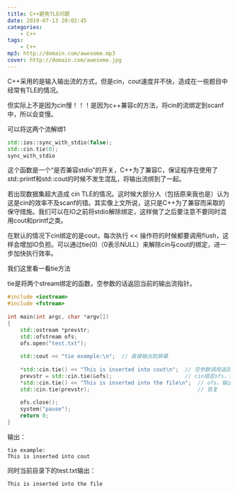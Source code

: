 ```yaml
---
title: C++避免TLE问题
date: 2019-07-13 20:02:45
categories:
    - C++
tags: 
    - C++
mp3: http://domain.com/awesome.mp3
cover: http://domain.com/awesome.jpg
---
```


C++采用的是输入输出流的方式，但是cin，cout速度并不快，造成在一些题目中经常有TLE的情况。

但实际上不是因为cin慢！！！是因为c++兼容c的方法，将cin的流绑定到scanf中，所以会变慢。

可以将这两个流解绑1
```c++
std::ios::sync_with_stdio(false);
std::cin.tie(0);
sync_with_stdio
```
这个函数是一个“是否兼容stdio”的开关，C++为了兼容C，保证程序在使用了std::printf和std::cout的时候不发生混乱，将输出流绑到了一起。

若出现数据集超大造成 cin TLE的情况。这时候大部分人（包括原来我也是）认为这是cin的效率不及scanf的错。其实像上文所说，这只是C++为了兼容而采取的保守措施。我们可以在IO之前将stdio解除绑定，这样做了之后要注意不要同时混用cout和printf之类。

在默认的情况下cin绑定的是cout，每次执行 << 操作符的时候都要调用flush，这样会增加IO负担。可以通过tie(0)（0表示NULL）来解除cin与cout的绑定，进一步加快执行效率。

我们这里看一看tie方法

tie是将两个stream绑定的函数，空参数的话返回当前的输出流指针。
```c++
#include <iostream>
#include <fstream>
 
int main(int argc, char *argv[])
{
	std::ostream *prevstr;
	std::ofstream ofs;
	ofs.open("test.txt");
 
	std::cout << "tie example:\n";	// 直接输出到屏幕
 
	*std::cin.tie() << "This is inserted into cout\n";	// 空参数调用返回默认的output stream，也就是cout
	prevstr = std::cin.tie(&ofs);						// cin绑定ofs，返回原来的output stream
	*std::cin.tie() << "This is inserted into the file\n";	// ofs，输出到文件
	std::cin.tie(prevstr);									// 恢复
 
	ofs.close();
	system("pause");
	return 0;
}
```
输出：
```
tie example:
This is inserted into cout
```

同时当前目录下的test.txt输出：
```
This is inserted into the file
```